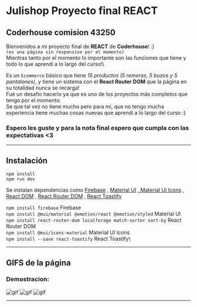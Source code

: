 # Julishop Proyecto final REACT
## Coderhouse comision 43250

Bienvenidos a mi proyecto final de **REACT** de **Coderhouse**! :)\
`(es una página sin responsive por el momento)`\
Mientras tanto por el momento lo importante son las funciones que tiene y todo lo que aprendí a lo largo del curso!\

Es un `Ecommerce` básico que tiene *15 productos (5 remeras, 5 buzos y 5 pantalones)*, y tiene un sistema con el **React Router DOM** que la página en su totalidad nunca se recarga!\
Fué un desafio hacerlo ya que es uno de los proyectos más completos que tengo por el momento.\
Se que tal vez no tiene mucho pero para mi, que no tengo mucha experiencia tiene muchas cosas nuevas que aprendí a lo largo del curso :)
### Espero les guste y para la nota final espero que cumpla con las expectativas <3

-----------------------------------------------------------------------------------

## Instalación

```
npm install
npm run dev
```
Se instalan dependencias como [Firebase](https://firebase.google.com/) , [Material UI](https://mui.com/) ,[ Material UI Icons](https://mui.com/material-ui/icons/) , [React DOM](https://es.legacy.reactjs.org/docs/react-dom.html) , [React Router DOM](https://reactrouter.com/en/main) , [React Toastify ](https://fkhadra.github.io/react-toastify/introduction)

`npm install firebase` Firebase\
`npm install @mui/material @emotion/react @emotion/styled` Material UI\
`npm install react-router-dom localforage match-sorter sort-by` React Router DOM\
`npm install @mui/icons-material` Material UI Icons\
`npm install --save react-toastify` React Toastify\

-----------------------------------------------------------------------------------

## GIFS de la página
### Demostracion:

![gif](https://media.giphy.com/media/v1.Y2lkPTc5MGI3NjExajJ2bjA3ZmFza2FkYWZkODhpZDhrd2V4bDV3ZHdsNjloeTEwZ3c5bSZlcD12MV9pbnRlcm5hbF9naWZfYnlfaWQmY3Q9Zw/ehpZvh8LNg3wWSVSBZ/giphy.gif)
![gif](https://media.giphy.com/media/v1.Y2lkPTc5MGI3NjExNHFvdzhxODQ5aHkzaDluajlmbmRvN3E5a2M1czF1YXI2M2U3ZjlkOCZlcD12MV9pbnRlcm5hbF9naWZfYnlfaWQmY3Q9Zw/AxztUPe269Ptraf2ng/giphy.gif)
![gif](https://media.giphy.com/media/p4A2Ue4J5cm2kg2lVX/giphy.gif)

-----------------------------------------------------------------------------------
